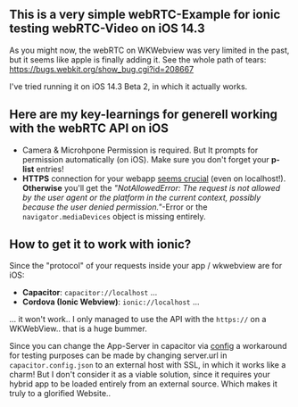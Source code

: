 ## This is a very simple webRTC-Example for ionic testing webRTC-Video on iOS 14.3

As you might now, the webRTC on WKWebview was very limited in the past, but it seems like apple is finally adding it.
See the whole path of tears: https://bugs.webkit.org/show_bug.cgi?id=208667

I've tried running it on iOS 14.3 Beta 2, in which it actually works. 

## Here are my key-learnings for generell working with the webRTC API on iOS
* Camera & Microhpone Permission is required. But It prompts for permission automatically (on iOS). Make sure you don't forget your **p-list** entries!
* **HTTPS** connection for your webapp [seems crucial](https://stackoverflow.com/questions/53483975/navigator-mediadevices-getusermedia-not-working-on-ios-12-safari) (even on localhost!). 
**Otherwise** you'll get the _"NotAllowedError: The request is not allowed by the user agent or the platform in the current context, possibly because the user denied permission."_-Error or the ```navigator.mediaDevices``` object is missing entirely. 


## How to get it to work with ionic?

Since the "protocol" of your requests inside your app / wkwebview are for iOS:
* **Capacitor**: ```capacitor://localhost``` ...
* **Cordova (Ionic Webview)**: ```ionic://localhost``` ...

... it won't work.. I only managed to use the API with the ```https://``` on a WKWebView.. that is a huge bummer.

Since you can change the App-Server in capacitor via [config](https://capacitorjs.com/docs/config) a workaround for testing purposes can be made by changing server.url in ```capacitor.config.json``` to an external host with SSL, in which it works like a charm!
But I don't consider it as a viable solution, since it requires your hybrid app to be loaded entirely from an external source. Which makes it truly to a glorified Website..
